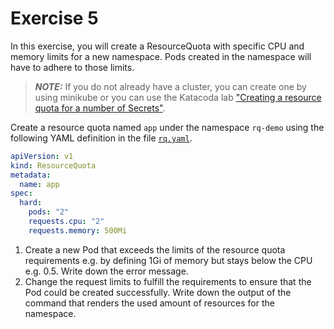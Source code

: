 # Exercise 5

In this exercise, you will create a ResourceQuota with specific CPU and memory limits for a new namespace. Pods created in the namespace will have to adhere to those limits.

> **_NOTE:_** If you do not already have a cluster, you can create one by using minikube or you can use the Katacoda lab ["Creating a resource quota for a number of Secrets"](https://learning.oreilly.com/labs/3-6-ckad-security/9781098104955/).

Create a resource quota named `app` under the namespace `rq-demo` using the following YAML definition in the file [`rq.yaml`](./rq.yaml).

```yaml
apiVersion: v1
kind: ResourceQuota
metadata:
  name: app
spec:
  hard:
    pods: "2"
    requests.cpu: "2"
    requests.memory: 500Mi
```

1. Create a new Pod that exceeds the limits of the resource quota requirements e.g. by defining 1Gi of memory but stays below the CPU e.g. 0.5. Write down the error message.
2. Change the request limits to fulfill the requirements to ensure that the Pod could be created successfully. Write down the output of the command that renders the used amount of resources for the namespace.
